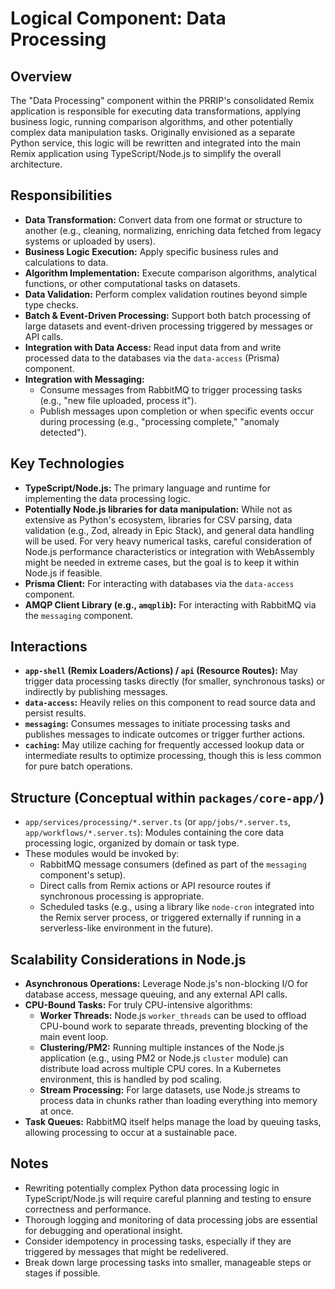 # Logical Component: Data Processing

## Overview

The "Data Processing" component within the PRRIP's consolidated Remix application is responsible for executing data transformations, applying business logic, running comparison algorithms, and other potentially complex data manipulation tasks. Originally envisioned as a separate Python service, this logic will be rewritten and integrated into the main Remix application using TypeScript/Node.js to simplify the overall architecture.

## Responsibilities

*   **Data Transformation:** Convert data from one format or structure to another (e.g., cleaning, normalizing, enriching data fetched from legacy systems or uploaded by users).
*   **Business Logic Execution:** Apply specific business rules and calculations to data.
*   **Algorithm Implementation:** Execute comparison algorithms, analytical functions, or other computational tasks on datasets.
*   **Data Validation:** Perform complex validation routines beyond simple type checks.
*   **Batch & Event-Driven Processing:** Support both batch processing of large datasets and event-driven processing triggered by messages or API calls.
*   **Integration with Data Access:** Read input data from and write processed data to the databases via the `data-access` (Prisma) component.
*   **Integration with Messaging:**
    *   Consume messages from RabbitMQ to trigger processing tasks (e.g., "new file uploaded, process it").
    *   Publish messages upon completion or when specific events occur during processing (e.g., "processing complete," "anomaly detected").

## Key Technologies

*   **TypeScript/Node.js:** The primary language and runtime for implementing the data processing logic.
*   **Potentially Node.js libraries for data manipulation:** While not as extensive as Python's ecosystem, libraries for CSV parsing, data validation (e.g., Zod, already in Epic Stack), and general data handling will be used. For very heavy numerical tasks, careful consideration of Node.js performance characteristics or integration with WebAssembly might be needed in extreme cases, but the goal is to keep it within Node.js if feasible.
*   **Prisma Client:** For interacting with databases via the `data-access` component.
*   **AMQP Client Library (e.g., `amqplib`):** For interacting with RabbitMQ via the `messaging` component.

## Interactions

*   **`app-shell` (Remix Loaders/Actions) / `api` (Resource Routes):** May trigger data processing tasks directly (for smaller, synchronous tasks) or indirectly by publishing messages.
*   **`data-access`:** Heavily relies on this component to read source data and persist results.
*   **`messaging`:** Consumes messages to initiate processing tasks and publishes messages to indicate outcomes or trigger further actions.
*   **`caching`:** May utilize caching for frequently accessed lookup data or intermediate results to optimize processing, though this is less common for pure batch operations.

## Structure (Conceptual within `packages/core-app/`)

*   `app/services/processing/*.server.ts` (or `app/jobs/*.server.ts`, `app/workflows/*.server.ts`): Modules containing the core data processing logic, organized by domain or task type.
*   These modules would be invoked by:
    *   RabbitMQ message consumers (defined as part of the `messaging` component's setup).
    *   Direct calls from Remix actions or API resource routes if synchronous processing is appropriate.
    *   Scheduled tasks (e.g., using a library like `node-cron` integrated into the Remix server process, or triggered externally if running in a serverless-like environment in the future).

## Scalability Considerations in Node.js

*   **Asynchronous Operations:** Leverage Node.js's non-blocking I/O for database access, message queuing, and any external API calls.
*   **CPU-Bound Tasks:** For truly CPU-intensive algorithms:
    *   **Worker Threads:** Node.js `worker_threads` can be used to offload CPU-bound work to separate threads, preventing blocking of the main event loop.
    *   **Clustering/PM2:** Running multiple instances of the Node.js application (e.g., using PM2 or Node.js `cluster` module) can distribute load across multiple CPU cores. In a Kubernetes environment, this is handled by pod scaling.
    *   **Stream Processing:** For large datasets, use Node.js streams to process data in chunks rather than loading everything into memory at once.
*   **Task Queues:** RabbitMQ itself helps manage the load by queuing tasks, allowing processing to occur at a sustainable pace.

## Notes

*   Rewriting potentially complex Python data processing logic in TypeScript/Node.js will require careful planning and testing to ensure correctness and performance.
*   Thorough logging and monitoring of data processing jobs are essential for debugging and operational insight.
*   Consider idempotency in processing tasks, especially if they are triggered by messages that might be redelivered.
*   Break down large processing tasks into smaller, manageable steps or stages if possible.